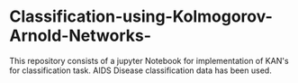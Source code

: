 # Classification-using-Kolmogorov-Arnold-Networks-
This repository consists of a jupyter Notebook for implementation of  KAN's for classification task. AIDS Disease classification data has been used. 
